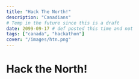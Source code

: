 ```yaml
---
title: "Hack The North!"
description: "Canadians"
# Temp in the future since this is a draft
date: 2099-09-17 # def posted this time and not
tags: ["canada", "hackathon"]
cover: "/images/htn.png"
---
```


# Hack the North!
